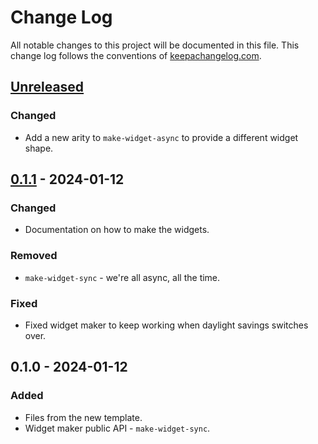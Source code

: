 # Change Log
All notable changes to this project will be documented in this file. This change log follows the conventions of [keepachangelog.com](http://keepachangelog.com/).

## [Unreleased]
### Changed
- Add a new arity to `make-widget-async` to provide a different widget shape.

## [0.1.1] - 2024-01-12
### Changed
- Documentation on how to make the widgets.

### Removed
- `make-widget-sync` - we're all async, all the time.

### Fixed
- Fixed widget maker to keep working when daylight savings switches over.

## 0.1.0 - 2024-01-12
### Added
- Files from the new template.
- Widget maker public API - `make-widget-sync`.

[Unreleased]: https://sourcehost.site/your-name/lein-jank/compare/0.1.1...HEAD
[0.1.1]: https://sourcehost.site/your-name/lein-jank/compare/0.1.0...0.1.1
